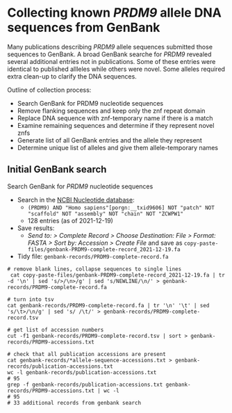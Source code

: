 # Collecting known _PRDM9_ allele DNA sequences from GenBank
Many publications describing _PRDM9_ allele sequences submitted those sequences to GenBank. A broad GenBank searche for _PRDM9_ revealed several additional entries not in publications. Some of these entries were identical to published allleles while others were novel. Some alleles required extra clean-up to clarify the DNA sequences.

Outline of collection process:
- Search GenBank for PRDM9 nucleotide sequences
- Remove flanking sequences and keep only the znf repeat domain
- Replace DNA sequence with znf-temporary name if there is a match
- Examine remaining sequences and determine if they represent novel znfs
- Generate list of all GenBank entries and the allele they represent
- Determine unique list of alleles and give them allele-temporary names

## Initial GenBank search
Search GenBank for _PRDM9_ nucleotide sequences
- Search in the [NCBI Nucleotide database](https://www.ncbi.nlm.nih.gov/nucleotide/):
    - `(PRDM9) AND "Homo sapiens"[porgn:__txid9606] NOT "patch" NOT "scaffold" NOT "assembly" NOT "chain" NOT "ZCWPW1"`
    - 128 entries (as of 2021-12-19)
- Save results:
    - _Send to: > Complete Record > Choose Destination: File > Format: FASTA > Sort by: Accession > Create File_ and save as `copy-paste-files/genbank-PRDM9-complete-record_2021-12-19.fa`
- Tidy file: `genbank-records/PRDM9-complete-record.fa`
```
# remove blank lines, collapse sequences to single lines
 cat copy-paste-files/genbank-PRDM9-complete-record_2021-12-19.fa | tr -d '\n' | sed 's/>/\n>/g' | sed 's/NEWLINE/\n/' > genbank-records/PRDM9-complete-record.fa

# turn into tsv
cat genbank-records/PRDM9-complete-record.fa | tr '\n' '\t' | sed 's/\t>/\n/g' | sed 's/ /\t/' > genbank-records/PRDM9-complete-record.tsv

# get list of accession numbers
cut -f1 genbank-records/PRDM9-complete-record.tsv | sort > genbank-records/PRDM9-accessions.txt

# check that all publication accessions are present
cat genbank-records/*allele-sequence-accessions.txt > genbank-records/publication-accessions.txt
wc -l genbank-records/publication-accessions.txt
# 95
grep -f genbank-records/publication-accessions.txt genbank-records/PRDM9-accessions.txt | wc -l
# 95
# 33 additional records from genbank search
```

## 
